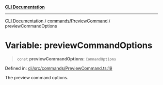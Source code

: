 [**CLI Documentation**](../../../README.md)

***

[CLI Documentation](../../../README.md) / [commands/PreviewCommand](../README.md) / previewCommandOptions

# Variable: previewCommandOptions

> `const` **previewCommandOptions**: `CommandOptions`

Defined in: [cli/src/commands/PreviewCommand.ts:19](https://github.com/stonemjs/cli/blob/df49bf1f270a78a61946870e36ae0b10d02482b3/src/commands/PreviewCommand.ts#L19)

The preview command options.
